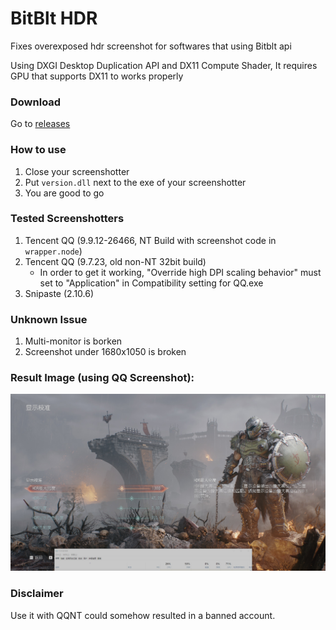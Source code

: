 # BitBlt HDR
Fixes overexposed hdr screenshot for softwares that using Bitblt api

Using DXGI Desktop Duplication API and DX11 Compute Shader, It requires GPU that supports DX11 to works properly

### Download
Go to [releases](https://github.com/GEEKiDoS/bitblt-hdr/releases)

### How to use
1. Close your screenshotter
2. Put `version.dll` next to the exe of your screenshotter
3. You are good to go

### Tested Screenshotters
1. Tencent QQ (9.9.12-26466, NT Build with screenshot code in `wrapper.node`)
2. Tencent QQ (9.7.23, old non-NT 32bit build)
    - In order to get it working, "Override high DPI scaling behavior" must set to "Application" in Compatibility setting for QQ.exe
3. Snipaste (2.10.6)

### Unknown Issue
1. Multi-monitor is borken
2. Screenshot under 1680x1050 is broken

### Result Image (using QQ Screenshot):
![result](./screenshot/result.jpg)

### Disclaimer
Use it with QQNT could somehow resulted in a banned account.
